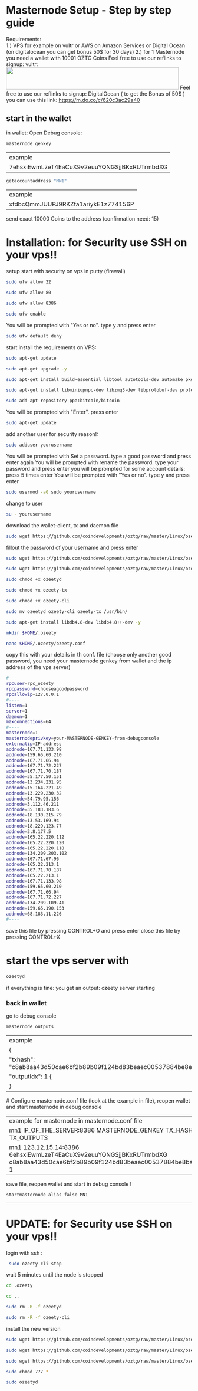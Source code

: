 # Masternode Setup - Step by step guide
Requirements: 	
1.) VPS for example on vultr or AWS on Amazon Services or Digital Ocean (on digitalocean you can get bonus 50$ for 30 days)
2.) for 1 Masternode you need a wallet with 10001 OZTG Coins
Feel free to use our reflinks to signup: 
vultr:  <a href="https://www.vultr.com/?ref=7811287"><img src="https://www.vultr.com/media/banner_2.png" width="468" height="60"></a>
Feel free to use our reflinks to signup: 
DigitalOcean ( to get the Bonus of 50$ ) you can use this link: https://m.do.co/c/620c3ac29a40
 
## start in the wallet 
in wallet: Open Debug console: 

```bash
masternode genkey
```
<table>
<tr><td>example</td></tr>
<tr><td>7ehsxiEwmLzeT4EaCuX9v2euuYQNGSjjBKxRUTrmbdXG</td></tr>
</table>

```bash
getaccountaddress "MN1"  
```
<table>
<tr><td>example</td></tr>
<tr><td>xfdbcQmmJUUPJ9RKZfa1ariykE1z774156P</td></tr>
</table>

send exact 10000 Coins to the address (confirmation need: 15) 


# Installation: for Security use SSH on your vps!!
setup start with security on vps in putty (firewall)
```bash
sudo ufw allow 22
```
```bash
sudo ufw allow 80
```
```bash
sudo ufw allow 8386
```
```bash
sudo ufw enable
```
You will be prompted with "Yes or no". type y and press enter
```bash
sudo ufw default deny
```
start install the requirements on VPS:
```bash
sudo apt-get update
```
```bash
sudo apt-get upgrade -y
```
```bash
sudo apt-get install build-essential libtool autotools-dev automake pkg-config libssl-dev libevent-dev bsdmainutils python3 libboost-system-dev libboost-filesystem-dev libboost-chrono-dev libboost-test-dev libboost-thread-dev libboost-all-dev libboost-program-options-dev -y
```
```bash
sudo apt-get install libminiupnpc-dev libzmq3-dev libprotobuf-dev protobuf-compiler unzip software-properties-common -y
```
```bash
sudo add-apt-repository ppa:bitcoin/bitcoin
```
You will be prompted with "Enter". press enter
```bash
sudo apt-get update
```
add another user for security reason!:
```bash
sudo adduser yourusername
```
You will be prompted with Set a password. type a good password and press enter
again You will be prompted with rename the password. type your password and press enter
you will be prompted for some account details: press 5 times enter 
You will be prompted with "Yes or no". type y and press enter
```bash
sudo usermod -aG sudo yourusername
```
change to user 
```bash
su - yourusername
```
download the wallet-client, tx and daemon file
```bash
sudo wget https://github.com/coindevelopments/oztg/raw/master/Linux/ozeety-cli
```
fillout the password of your username and press enter
```bash
sudo wget https://github.com/coindevelopments/oztg/raw/master/Linux/ozeety-tx
```
```bash
sudo wget https://github.com/coindevelopments/oztg/raw/master/Linux/ozeetyd
```
```bash
sudo chmod +x ozeetyd
```
```bash
sudo chmod +x ozeety-tx
```
```bash
sudo chmod +x ozeety-cli
```
```bash
sudo mv ozeetyd ozeety-cli ozeety-tx /usr/bin/
```
```bash
sudo apt-get install libdb4.8-dev libdb4.8++-dev -y
```
```bash
mkdir $HOME/.ozeety
```
```bash
nano $HOME/.ozeety/ozeety.conf
```
copy this with your details in th conf. file (choose only another good password, you need your masternode genkey from wallet and the ip address of the vps server)
```bash
#----
rpcuser=rpc_ozeety
rpcpassword=chooseagoodpassword
rpcallowip=127.0.0.1
#----
listen=1
server=1
daemon=1
maxconnections=64
#----
masternode=1
masternodeprivkey=your-MASTERNODE-GENKEY-from-debugconsole
externalip=IP-address
addnode=167.71.133.98 
addnode=159.65.60.210 
addnode=167.71.66.94 
addnode=167.71.72.227 
addnode=167.71.70.187
addnode=35.177.50.151
addnode=13.234.231.95
addnode=15.164.221.49
addnode=13.229.230.32
addnode=54.79.95.156
addnode=3.112.46.211
addnode=35.183.183.6
addnode=18.130.215.79
addnode=13.53.169.94
addnode=18.229.123.77
addnode=3.8.177.5
addnode=165.22.220.112 
addnode=165.22.220.120 
addnode=165.22.220.118 
addnode=134.209.203.102 
addnode=167.71.67.96 
addnode=165.22.213.1 
addnode=167.71.70.187 
addnode=165.22.213.1
addnode=167.71.133.98
addnode=159.65.60.210
addnode=167.71.66.94
addnode=167.71.72.227
addnode=134.209.109.41
addnode=159.65.190.153
addnode=68.183.11.226
#----
```
save this file by pressing CONTROL+O and press enter
close this file by pressing CONTROL+X
# start the vps server with
```bash
ozeetyd
```
if everything is fine: you get an output: ozeety server starting



### back in wallet
 
go to debug console
```bash
masternode outputs
```
<table>
<tr><td>example</td></tr>
 <tr><td>{</td></tr>
<tr><td>    "txhash": "c8ab8aa43d50cae6bf2b89b09f124bd83beaec00537884be8ec6585d1922", </td></tr>
<tr><td>     "outputidx": 1 {</td></tr>
<tr><td>   }</td></tr>
</table>
# Configure masternode.conf file (look at the example in file), reopen wallet and start masternode in debug console
<table>
<tr><td>example for masternode in masternode.conf file </td></tr>
<tr><td>mn1 IP_OF_THE_SERVER:8386 MASTERNODE_GENKEY TX_HASH TX_OUTPUTS</td></tr>
<tr><td>mn1 123.12.15.14:8386 6ehsxiEwmLzeT4EaCuX9v2euuYQNGSjjBKxRUTrmbdXG c8ab8aa43d50cae6bf2b89b09f124bd83beaec00537884be8bae6585d1922 1</td></tr>
</table>

save file, reopen wallet and start in debug console !

```bash
startmasternode alias false MN1
```

____________________________________________________________________________________
# UPDATE: for Security use SSH on your vps!!
login with ssh :

```bash
 sudo ozeety-cli stop
```
wait 5 minutes until the node is stopped

```bash
cd .ozeety
```
```bash
cd ..
```
```bash
sudo rm -R -f ozeetyd
```
```bash
sudo rm -R -f ozeety-cli
```
install the new version
```bash
sudo wget https://github.com/coindevelopments/oztg/raw/master/Linux/ozeetyd
```
```bash
sudo wget https://github.com/coindevelopments/oztg/raw/master/Linux/ozeety-cli
```
```bash
sudo wget https://github.com/coindevelopments/oztg/raw/master/Linux/ozeety-tx
```
```bash
sudo chmod 777 *
```
```bash
sudo ozeetyd
```
